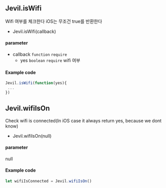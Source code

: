 
## Jevil.isWifi

Wifi 여부를 체크한다 iOS는 무조건 true를 반환한다

- Jevil.isWifi(callback)

#### parameter

- callback `function` `require` 
    - yes `boolean` `require` wifi 여부

#### Example code
```javascript
Jevil.isWifi(function(yes){
 ...
})
```




## Jevil.wifiIsOn

Check wifi is connected(In iOS case it always return yes, because we dont know)


- Jevil.wifiIsOn(null)

#### parameter
null

#### Example code
```javascript
let wifiIsConnected = Jevil.wifiIsOn()
```



